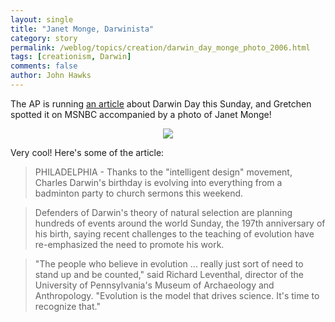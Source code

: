 ```yaml
---
layout: single 
title: "Janet Monge, Darwinista" 
category: story
permalink: /weblog/topics/creation/darwin_day_monge_photo_2006.html
tags: [creationism, Darwin] 
comments: false 
author: John Hawks 
---
```



<p>
The AP is running <a href="http://www.msnbc.msn.com/id/11258227">an article</a> about Darwin Day this Sunday, and Gretchen spotted it on MSNBC accompanied by a photo of Janet Monge!
</p>

<div style="text-align:center;">
<img src="http://msnbcmedia.msn.com/j/msnbc/Components/Photos/060209/060209_darwinrally_hmed_1p.h2.jpg" />
</div>

<p>
Very cool! Here's some of the article: 
</p>

<blockquote>PHILADELPHIA - Thanks to the "intelligent design" movement, Charles Darwin's birthday is evolving into everything from a badminton party to church sermons this weekend.</blockquote>

<blockquote>Defenders of Darwin's theory of natural selection are planning hundreds of events around the world Sunday, the 197th anniversary of his birth, saying recent challenges to the teaching of evolution have re-emphasized the need to promote his work.</blockquote>

<blockquote>"The people who believe in evolution ... really just sort of need to stand up and be counted," said Richard Leventhal, director of the University of Pennsylvania's Museum of Archaeology and Anthropology. "Evolution is the model that drives science. It's time to recognize that."</blockquote>

